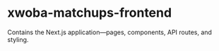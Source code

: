 # xwoba-matchups-frontend

Contains the Next.js application—pages, components, API routes, and styling.
